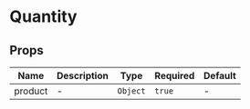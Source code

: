 # Quantity

## Props

<!-- @vuese:Quantity:props:start -->
|Name|Description|Type|Required|Default|
|---|---|---|---|---|
|product|-|`Object`|`true`|-|

<!-- @vuese:Quantity:props:end -->


